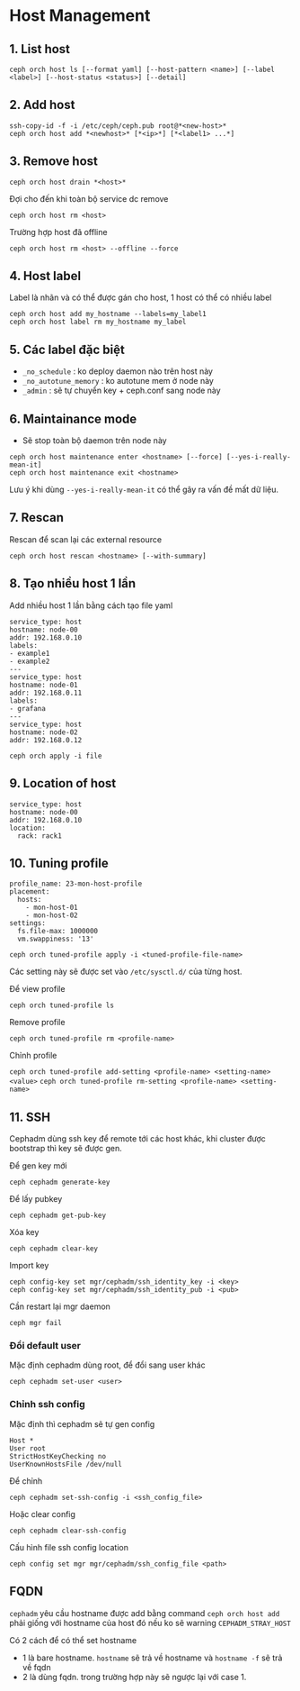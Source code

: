 # Host Management

## 1. List host

`ceph orch host ls [--format yaml] [--host-pattern <name>] [--label <label>] [--host-status <status>] [--detail]`

## 2. Add host

```
ssh-copy-id -f -i /etc/ceph/ceph.pub root@*<new-host>*
ceph orch host add *<newhost>* [*<ip>*] [*<label1> ...*]
```

## 3. Remove host

```
ceph orch host drain *<host>*
```

Đợi cho đến khi toàn bộ service dc remove

`ceph orch host rm <host>`

Trường hợp host đã offline

`ceph orch host rm <host> --offline --force`

## 4. Host label

Label là nhãn và có thể được gán cho host, 1 host có thể có nhiều label

```
ceph orch host add my_hostname --labels=my_label1
ceph orch host label rm my_hostname my_label
```

## 5. Các label đặc biệt

- `_no_schedule` : ko deploy daemon nào trên host này
- `_no_autotune_memory` : ko autotune mem ở node này
- `_admin` : sẽ tự chuyển key + ceph.conf sang node này

## 6. Maintainance mode

- Sẽ stop toàn bộ daemon trên node này

```
ceph orch host maintenance enter <hostname> [--force] [--yes-i-really-mean-it]
ceph orch host maintenance exit <hostname>
```

Lưu ý khi dùng `--yes-i-really-mean-it` có thể gây ra vấn đề mất dữ liệu.

## 7. Rescan

Rescan để scan lại các external resource

`ceph orch host rescan <hostname> [--with-summary]`

## 8. Tạo nhiều host 1 lần

Add nhiều host 1 lần bằng cách tạo file yaml

```
service_type: host
hostname: node-00
addr: 192.168.0.10
labels:
- example1
- example2
---
service_type: host
hostname: node-01
addr: 192.168.0.11
labels:
- grafana
---
service_type: host
hostname: node-02
addr: 192.168.0.12
```

`ceph orch apply -i file`

## 9. Location of host

```
service_type: host
hostname: node-00
addr: 192.168.0.10
location:
  rack: rack1
```

## 10. Tuning profile

```
profile_name: 23-mon-host-profile
placement:
  hosts:
    - mon-host-01
    - mon-host-02
settings:
  fs.file-max: 1000000
  vm.swappiness: '13'
```

`ceph orch tuned-profile apply -i <tuned-profile-file-name>`

Các setting này sẽ được set vào `/etc/sysctl.d/` của từng host.

Để view profile

`ceph orch tuned-profile ls`

Remove profile

`ceph orch tuned-profile rm <profile-name>`

Chỉnh profile

`ceph orch tuned-profile add-setting <profile-name> <setting-name> <value>`
`ceph orch tuned-profile rm-setting <profile-name> <setting-name>`

## 11. SSH

Cephadm dùng ssh key để remote tới các host khác, khi cluster được bootstrap thì key sẽ được gen. 

Để gen key mới

`ceph cephadm generate-key`

Để lấy pubkey

`ceph cephadm get-pub-key`

Xóa key

`ceph cephadm clear-key`

Import key

```
ceph config-key set mgr/cephadm/ssh_identity_key -i <key>
ceph config-key set mgr/cephadm/ssh_identity_pub -i <pub>
```

Cần restart lại mgr daemon

`ceph mgr fail`

### Đổi default user

Mặc định cephadm dùng root, để đổi sang user khác

`ceph cephadm set-user <user>`

### Chỉnh ssh config

Mặc định thì cephadm sẽ tự gen config

```
Host *
User root
StrictHostKeyChecking no
UserKnownHostsFile /dev/null
```

Để chỉnh

`ceph cephadm set-ssh-config -i <ssh_config_file>`

Hoặc clear config

`ceph cephadm clear-ssh-config`

Cấu hình file ssh config location

`ceph config set mgr mgr/cephadm/ssh_config_file <path>`

## FQDN 

`cephadm` yêu cầu hostname được add bằng command `ceph orch host add` phải giống với hostname của host đó nếu ko sẽ warning `CEPHADM_STRAY_HOST`

Có 2 cách để có thể set hostname

- 1 là bare hostname. `hostname` sẽ trả về hostname và `hostname -f` sẽ trả về fqdn
- 2 là dùng fqdn. trong trường hợp này sẽ ngược lại với case 1.

